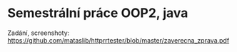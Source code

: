 # Semestrální práce OOP2, java

Zadání, screenshoty:
https://github.com/mataslib/httprrtester/blob/master/zaverecna_zprava.pdf

